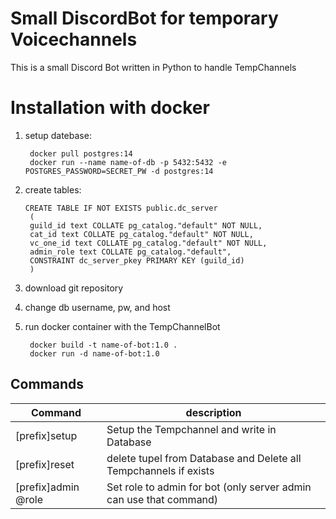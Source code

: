 # Small DiscordBot for temporary Voicechannels  
  
This is a small Discord Bot written in Python to handle TempChannels  
  
  
# Installation with docker  
1. setup datebase:  
  
		docker pull postgres:14  
		docker run --name name-of-db -p 5432:5432 -e POSTGRES_PASSWORD=SECRET_PW -d postgres:14 
2. create tables:  
  
       CREATE TABLE IF NOT EXISTS public.dc_server  
		(
		guild_id text COLLATE pg_catalog."default" NOT NULL,  
		cat_id text COLLATE pg_catalog."default" NOT NULL, 
		vc_one_id text COLLATE pg_catalog."default" NOT NULL, 
		admin_role text COLLATE pg_catalog."default", 
		CONSTRAINT dc_server_pkey PRIMARY KEY (guild_id) 
		)
3. download git repository   
4. change db username, pw, and host  
5. run docker container with the TempChannelBot  

		docker build -t name-of-bot:1.0 .  
		docker run -d name-of-bot:1.0    
## Commands  
  
| Command | description |  
|--|--|  
| [prefix]setup | Setup the Tempchannel and write in Database |  
| [prefix]reset | delete tupel from Database and Delete all Tempchannels if exists |
| [prefix]admin @role| Set role to admin for bot (only server admin can use that command) | 